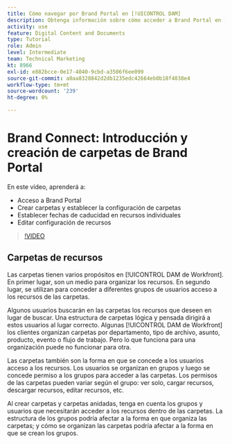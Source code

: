 ```yaml
---
title: Cómo navegar por Brand Portal en [!UICONTROL DAM]
description: Obtenga información sobre cómo acceder a Brand Portal en [!UICONTROL DAM de Workfront], crear carpetas, definir fechas de caducidad en recursos individuales y editar la configuración de recursos.
activity: use
feature: Digital Content and Documents
type: Tutorial
role: Admin
level: Intermediate
team: Technical Marketing
kt: 8966
exl-id: e882bcce-0e17-4040-9cbd-a3506f6ee099
source-git-commit: a0aa8328842d2db1235edc42664eb0b18f4038e4
workflow-type: tm+mt
source-wordcount: '239'
ht-degree: 0%

---
```


# Brand Connect: Introducción y creación de carpetas de Brand Portal

En este vídeo, aprenderá a:

* Acceso a Brand Portal
* Crear carpetas y establecer la configuración de carpetas
* Establecer fechas de caducidad en recursos individuales
* Editar configuración de recursos

>[!VIDEO](https://video.tv.adobe.com/v/335229/?quality=12)

## Carpetas de recursos

Las carpetas tienen varios propósitos en [!UICONTROL DAM de Workfront]. En primer lugar, son un medio para organizar los recursos. En segundo lugar, se utilizan para conceder a diferentes grupos de usuarios acceso a los recursos de las carpetas.

Algunos usuarios buscarán en las carpetas los recursos que deseen en lugar de buscar. Una estructura de carpetas lógica y pensada dirigirá a estos usuarios al lugar correcto. Algunas [!UICONTROL DAM de Workfront] los clientes organizan carpetas por departamento, tipo de archivo, asunto, producto, evento o flujo de trabajo. Pero lo que funciona para una organización puede no funcionar para otra.

Las carpetas también son la forma en que se concede a los usuarios acceso a los recursos. Los usuarios se organizan en grupos y luego se concede permiso a los grupos para acceder a las carpetas. Los permisos de las carpetas pueden variar según el grupo: ver solo, cargar recursos, descargar recursos, editar recursos, etc.

Al crear carpetas y carpetas anidadas, tenga en cuenta los grupos y usuarios que necesitarán acceder a los recursos dentro de las carpetas. La estructura de los grupos podría afectar a la forma en que organiza las carpetas; y cómo se organizan las carpetas podría afectar a la forma en que se crean los grupos.
